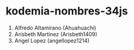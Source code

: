 # kodemia-nombres-34js

1. Alfredo Altamirano (Ahuahuachi)
2. Arisbeth Martínez (Arisbeth1409)
3. Angel Lopez (angellopez1214)